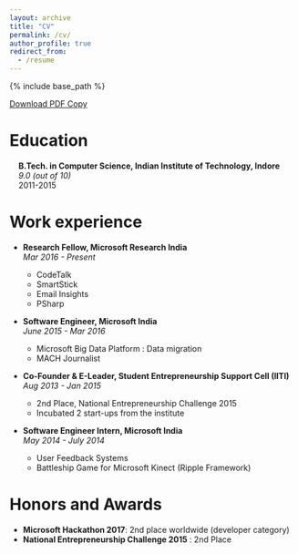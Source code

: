 ```yaml
---
layout: archive
title: "CV"
permalink: /cv/
author_profile: true
redirect_from:
  - /resume
---
```


{% include base_path %}

[Download PDF Copy](https://priyan.info/files/priyancv.pdf)

Education
======
&nbsp;&nbsp;&nbsp;&nbsp;**B.Tech. in Computer Science, Indian Institute of Technology, Indore**  
&nbsp;&nbsp;&nbsp;&nbsp;*9.0 (out of 10)*  
&nbsp;&nbsp;&nbsp;&nbsp;2011-2015  

Work experience
======
* **Research Fellow, Microsoft Research India**  
*Mar 2016 - Present*
  * CodeTalk
  * SmartStick
  * Email Insights
  * PSharp

* **Software Engineer, Microsoft India**  
*June 2015 - Mar 2016*
  * Microsoft Big Data Platform : Data migration
  * MACH Journalist

* **Co-Founder & E-Leader, Student Entrepreneurship Support Cell (IITI)**  
*Aug 2013 - Jan 2015*
  * 2nd Place, National Entrepreneurship Challenge 2015
  * Incubated 2 start-ups from the institute

* **Software Engineer Intern, Microsoft India**  
*May 2014 - July 2014*
  * User Feedback Systems
  * Battleship Game for Microsoft Kinect (Ripple Framework)


Honors and Awards
======
* **Microsoft Hackathon 2017**: 2nd place worldwide (developer category)
* **National Entrepreneurship Challenge 2015** : 2nd Place